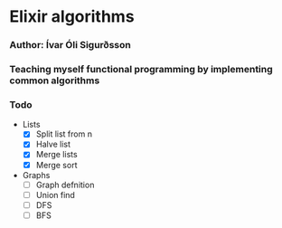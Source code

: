 # Elixir algorithms
### Author: Ívar Óli Sigurðsson
### Teaching myself functional programming by implementing common algorithms

### Todo
 - Lists
   - [x] Split list from n
   - [x] Halve list
   - [x] Merge lists
   - [x] Merge sort
 - Graphs
   - [ ] Graph defnition
   - [ ] Union find
   - [ ] DFS
   - [ ] BFS